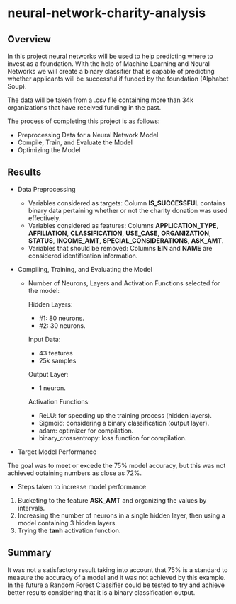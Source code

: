 # neural-network-charity-analysis

## Overview
In this project neural networks will be used to help predicting where to invest as a foundation. With the help of Machine Learning and Neural Networks we will create a binary classifier that is capable of predicting whether applicants will be successful if funded by the foundation (Alphabet Soup).

The data will be taken from a .csv file containing more than 34k organizations that have received funding in the past.

The process of completing this project is as follows:
- Preprocessing Data for a Neural Network Model
- Compile, Train, and Evaluate the Model
- Optimizing the Model

## Results
- Data Preprocessing
  - Variables considered as targets:
Column **IS_SUCCESSFUL** contains binary data pertaining whether or not the charity donation was used effectively.
  - Variables considered as features:
Columns **APPLICATION_TYPE**, **AFFILIATION**, **CLASSIFICATION**, **USE_CASE**, **ORGANIZATION**, **STATUS**, **INCOME_AMT**, **SPECIAL_CONSIDERATIONS**, **ASK_AMT**.
  - Variables that should be removed:
Columns **EIN** and **NAME** are considered identification information.
  
  
  
- Compiling, Training, and Evaluating the Model

  - Number of Neurons, Layers and Activation Functions selected for the model:
  
    Hidden Layers:
    - #1: 80 neurons.
    - #2: 30 neurons.
    
    Input Data:
    - 43 features
    - 25k samples
    
    Output Layer:
    - 1 neuron.
    
    Activation Functions:
    - ReLU: for speeding up the training process (hidden layers).
    - Sigmoid: considering a binary classification (output layer).
    - adam: optimizer for compilation.
    - binary_crossentropy: loss function for compilation.

- Target Model Performance

The goal was to meet or excede the 75% model accuracy, but this was not achieved obtaining numbers as close as 72%.

- Steps taken to increase model performance
 1. Bucketing to the feature **ASK_AMT** and organizing the values by intervals.
 2. Increasing the number of neurons in a single hidden layer, then using a model containing 3 hidden layers.
 3. Trying the **tanh** activation function.
 
## Summary
It was not a satisfactory result taking into account that 75% is a standard to measure the accuracy of a model and it was not achieved by this example. In the future a Random Forest Classifier could be tested to try and achieve better results considering that it is a binary classification output.
